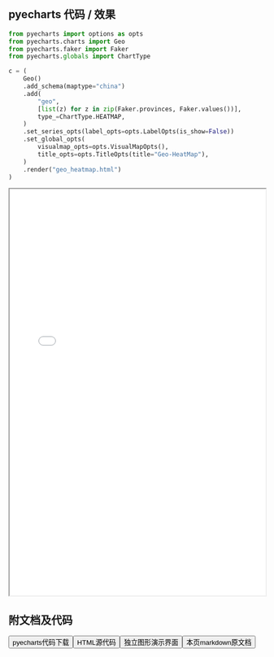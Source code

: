 
## pyecharts 代码 / 效果

```python
from pyecharts import options as opts
from pyecharts.charts import Geo
from pyecharts.faker import Faker
from pyecharts.globals import ChartType

c = (
    Geo()
    .add_schema(maptype="china")
    .add(
        "geo",
        [list(z) for z in zip(Faker.provinces, Faker.values())],
        type_=ChartType.HEATMAP,
    )
    .set_series_opts(label_opts=opts.LabelOpts(is_show=False))
    .set_global_opts(
        visualmap_opts=opts.VisualMapOpts(),
        title_opts=opts.TitleOpts(title="Geo-HeatMap"),
    )
    .render("geo_heatmap.html")
)

```

<iframe width="100%" height="800px" src="/pyecharts/Geo/geo_heatmap.html"></iframe>

## 附文档及代码

<a href="https://cdn.jsdelivr.net/gh/wfy-belief/python/docs/pyecharts/Geo/geo_heatmap.py"><button class="mybutton">pyecharts代码下载</button></a><a href="https://cdn.jsdelivr.net/gh/wfy-belief/python/docs/pyecharts/Geo/geo_heatmap.html"><button class="mybutton">HTML源代码</button></a><a href="https://python.wfyblog.cn/pyecharts/Geo/geo_heatmap.html"><button class="mybutton">独立图形演示界面</button></a><a href="https://cdn.jsdelivr.net/gh/wfy-belief/python/docs/pyecharts/Geo/geo_heatmap.md"><button class="mybutton">本页markdown原文档</button></a>